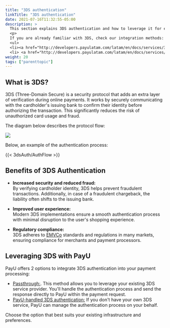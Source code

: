 ```yaml
---
title: "3DS authentication"
linkTitle: "3DS authentication"
date: 2021-07-16T11:32:55-05:00
description: >
  This section explains 3DS authentication and how to leverage it for enhanced security in your PayU payment processing.
  <p>
  If you are already familiar with 3DS, check our integration methods:
  <ul> 
  <li><a href="http://developers.payulatam.com/latam/en/docs/services/3dsauthentication/passthrough.html" target="_blank">Passthrough: </a>Integrate your existing 3DS service with PayU.
  <li> <a href="http://developers.payulatam.com/latam/en/docs/services/3dsauthentication/payu-handled-3ds-authentication.html" target="_blank">PayU-handled 3DS authentication: </a>Let PayU manage the authentication process for you.
weight: 20
tags: ["parenttopic"]
---
```


## What is 3DS?
3DS (Three-Domain Secure) is a security protocol that adds an extra layer of verification during online payments. It works by securely communicating with the cardholder's issuing bank to confirm their identity before authorizing the transaction. This significantly reduces the risk of unauthorized card usage and fraud.

The diagram below describes the protocol flow:

![](/assets/3DS/3DS_whatis_en.png)

Below, an example of the authentication process:

{{< 3dsAuth/AuthFlow >}}

## Benefits of 3DS Authentication

* **Increased security and reduced fraud:**<br>
By verifying cardholder identity, 3DS helps prevent fraudulent transactions. Additionally, in case of a fraudulent chargeback, the liability often shifts to the issuing bank.

* **Improved user experience:**<br>
Modern 3DS implementations ensure a smooth authentication process with minimal disruption to the user's shopping experience.

* **Regulatory compliance:**<br>
3DS adheres to <a href="https://www.emvco.com/emv-technologies/3d-secure/" target="_blank">EMVCo</a> standards and regulations in many markets, ensuring compliance for merchants and payment processors.

## Leveraging 3DS with PayU 
PayU offers 2 options to integrate 3DS authentication into your payment processing:
* <a href="http://developers.payulatam.com/latam/en/docs/services/3dsauthentication/passthrough.html" target="_blank">Passthrough:</a>. This method allows you to leverage your existing 3DS service provider. You'll handle the authentication process and send the response directly to PayU within the payment request.
* <a href="http://developers.payulatam.com/latam/en/docs/services/3dsauthentication/payu-handled-3ds-authentication.html" target="_blank">PayU-handled 3DS authentication:</a> If you don't have your own 3DS service, PayU can manage the authentication process on your behalf.

Choose the option that best suits your existing infrastructure and preferences.

